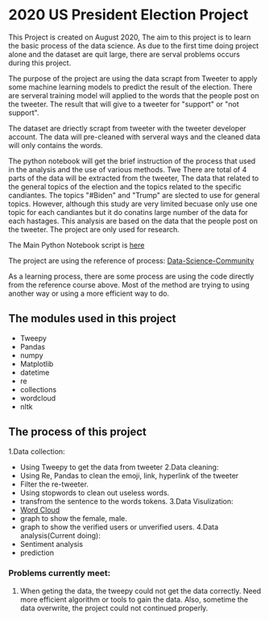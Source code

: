 # 2020 US President Election Project

This Project is created on August 2020, The aim to this project is to learn the basic process of the data science. As due to the first time doing project alone and the dataset are quit large, there are serval problems occurs during this project.

The purpose of the project are using the data scrapt from Tweeter to apply some machine learning models to predict the result of the election. There are serveral training model will applied to the words that the people post on the tweeter. The result that will give to a tweeter for "support" or "not support".

The dataset are driectly scrapt from tweeter with the tweeter developer account. The data will pre-cleaned with serveral ways and the cleaned data will only contains the words.

The python notebook will get the brief instruction of the process that used in the analysis and the use of various methods.
Twe
There are total of 4 parts of the data will be extracted from the tweeter, The data that related to the general topics of the election and the topics related to the specific candiantes. The topics "#Biden" and "Trump" are slected to use for general topics. However, although this study are very limited becuase only use one topic for each candiantes but it do conatins large number of the data for each hastages.
This analysis are based on the data that the people post on the tweeter. The project are only used for research.

The Main Python Notebook script is [here](https://github.com/Brandon0916/ResumeFolder/blob/main/DataScience/2020_Election_Data/2020%20Elecion%20Data%20Analysis.ipynb)

The project are using the reference of process: [Data-Science-Community](https://github.com/Data-Science-Community-SRM/Forecasting-US-Elections)

As a learning process, there are some process are using the code directly from the reference course above. Most of the method are trying to using another way or using a more efficient way to do.

## The modules used in this project
* Tweepy
* Pandas
* numpy
* Matplotlib
* datetime
* re
* collections
* wordcloud
* nltk

## The process of this project
1.Data collection:
  * Using Tweepy to get the data from tweeter
2.Data cleaning:
  * Using Re, Pandas to clean the emoji, link, hyperlink of the tweeter 
  * Filter the re-tweeter. 
  * Using stopwords to clean out useless words.
  * transfrom the sentence to the words tokens.
3.Data Visulization:
  * [Word Cloud](https://github.com/Brandon0916/ResumeFolder/blob/main/DataScience/2020_Election_Data/Biden_Wordcloud.PNG)
  * graph to show the female, male.
  * graph to show the verified users or unverified users.
4.Data analysis(Current doing):
  * Sentiment analysis
  * prediction


### Problems currently meet:
1. When geting the data, the tweepy could not get the data correctly. Need more efficient algorithm or tools to gain the data. Also, sometime the data overwrite, the project could not continued properly.
